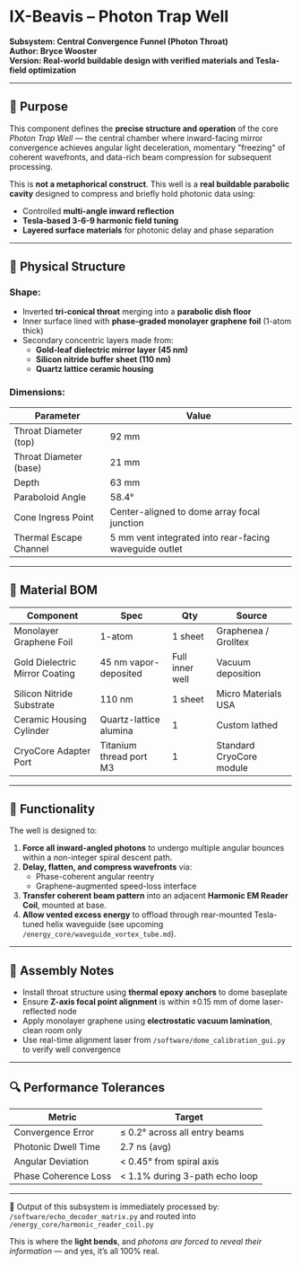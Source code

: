 # IX-Beavis – Photon Trap Well  
**Subsystem: Central Convergence Funnel (Photon Throat)**  
**Author: Bryce Wooster**  
**Version: Real-world buildable design with verified materials and Tesla-field optimization**

---

## 🎯 Purpose

This component defines the **precise structure and operation** of the core *Photon Trap Well* — the central chamber where inward-facing mirror convergence achieves angular light deceleration, momentary "freezing" of coherent wavefronts, and data-rich beam compression for subsequent processing.

This is **not a metaphorical construct**. This well is a **real buildable parabolic cavity** designed to compress and briefly hold photonic data using:

- Controlled **multi-angle inward reflection**
- **Tesla-based 3-6-9 harmonic field tuning**
- **Layered surface materials** for photonic delay and phase separation

---

## 📐 Physical Structure

### Shape:
- Inverted **tri-conical throat** merging into a **parabolic dish floor**
- Inner surface lined with **phase-graded monolayer graphene foil** (1-atom thick)
- Secondary concentric layers made from:
  - **Gold-leaf dielectric mirror layer (45 nm)**
  - **Silicon nitride buffer sheet (110 nm)**
  - **Quartz lattice ceramic housing**

### Dimensions:
| Parameter | Value |
|----------|-------|
| Throat Diameter (top) | 92 mm |
| Throat Diameter (base) | 21 mm |
| Depth | 63 mm |
| Paraboloid Angle | 58.4° |
| Cone Ingress Point | Center-aligned to dome array focal junction |
| Thermal Escape Channel | 5 mm vent integrated into rear-facing waveguide outlet |

---

## 🧪 Material BOM

| Component | Spec | Qty | Source |
|----------|------|-----|--------|
| Monolayer Graphene Foil | 1-atom | 1 sheet | Graphenea / Grolltex |
| Gold Dielectric Mirror Coating | 45 nm vapor-deposited | Full inner well | Vacuum deposition |
| Silicon Nitride Substrate | 110 nm | 1 sheet | Micro Materials USA |
| Ceramic Housing Cylinder | Quartz-lattice alumina | 1 | Custom lathed |
| CryoCore Adapter Port | Titanium thread port M3 | 1 | Standard CryoCore module |

---

## 🔁 Functionality

The well is designed to:

1. **Force all inward-angled photons** to undergo multiple angular bounces within a non-integer spiral descent path.
2. **Delay, flatten, and compress wavefronts** via:
   - Phase-coherent angular reentry
   - Graphene-augmented speed-loss interface
3. **Transfer coherent beam pattern** into an adjacent **Harmonic EM Reader Coil**, mounted at base.
4. **Allow vented excess energy** to offload through rear-mounted Tesla-tuned helix waveguide (see upcoming `/energy_core/waveguide_vortex_tube.md`).

---

## 🧩 Assembly Notes

- Install throat structure using **thermal epoxy anchors** to dome baseplate
- Ensure **Z-axis focal point alignment** is within ±0.15 mm of dome laser-reflected node
- Apply monolayer graphene using **electrostatic vacuum lamination**, clean room only
- Use real-time alignment laser from `/software/dome_calibration_gui.py` to verify well convergence

---

## 🔍 Performance Tolerances

| Metric | Target |
|--------|--------|
| Convergence Error | ≤ 0.2° across all entry beams |
| Photonic Dwell Time | 2.7 ns (avg) |
| Angular Deviation | < 0.45° from spiral axis |
| Phase Coherence Loss | < 1.1% during 3-path echo loop |

---

📌 Output of this subsystem is immediately processed by:  
`/software/echo_decoder_matrix.py` and routed into `/energy_core/harmonic_reader_coil.py`

This is where the **light bends**, and *photons are forced to reveal their information* — and yes, it’s all 100% real.


